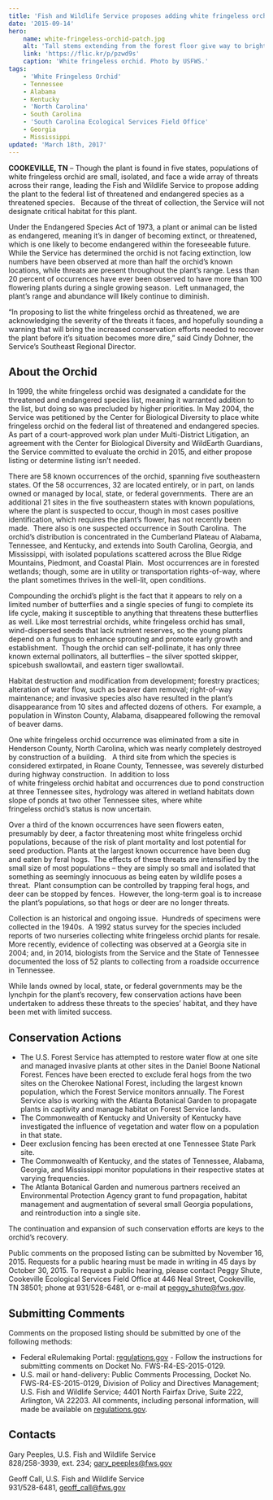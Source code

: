 ```yaml
---
title: 'Fish and Wildlife Service proposes adding white fringeless orchid to threatened and endangered species list'
date: '2015-09-14'
hero:
    name: white-fringeless-orchid-patch.jpg
    alt: 'Tall stems extending from the forest floor give way to bright white dangling flowers.'
    link: 'https://flic.kr/p/pzwd9s'
    caption: 'White fringeless orchid. Photo by USFWS.'
tags:
    - 'White Fringeless Orchid'
    - Tennessee
    - Alabama
    - Kentucky
    - 'North Carolina'
    - South Carolina
    - 'South Carolina Ecological Services Field Office'
    - Georgia
    - Mississippi
updated: 'March 18th, 2017'
---
```


**COOKEVILLE, TN** – Though the plant is found in five states, populations of white fringeless orchid are small, isolated, and face a wide array of threats across their range, leading the Fish and Wildlife Service to propose adding the plant to the federal list of threatened and endangered species as a threatened species.   Because of the threat of collection, the Service will not designate critical habitat for this plant.

Under the Endangered Species Act of 1973, a plant or animal can be listed as endangered, meaning it’s in danger of becoming extinct, or threatened, which is one likely to become endangered within the foreseeable future. While the Service has determined the orchid is not facing extinction, low numbers have been observed at more than half the orchid’s known locations, while threats are present throughout the plant’s range. Less than 20 percent of occurrences have ever been observed to have more than 100 flowering plants during a single growing season.  Left unmanaged, the plant’s range and abundance will likely continue to diminish.

“In proposing to list the white fringeless orchid as threatened, we are acknowledging the severity of the threats it faces, and hopefully sounding a warning that will bring the increased conservation efforts needed to recover the plant before it’s situation becomes more dire,” said Cindy Dohner, the Service’s Southeast Regional Director.

## About the Orchid

In 1999, the white fringeless orchid was designated a candidate for the threatened and endangered species list, meaning it warranted addition to the list, but doing so was precluded by higher priorities. In May 2004, the Service was petitioned by the Center for Biological Diversity to place white fringeless orchid on the federal list of threatened and endangered species.  As part of a court-approved work plan under Multi-District Litigation, an agreement with the Center for Biological Diversity and WildEarth Guardians, the Service committed to evaluate the orchid in 2015, and either propose listing or determine listing isn’t needed.

There are 58 known occurrences of the orchid, spanning five southeastern states. Of the 58 occurrences, 32 are located entirely, or in part, on lands owned or managed by local, state, or federal governments.  There are an additional 21 sites in the five southeastern states with known populations, where the plant is suspected to occur, though in most cases positive identification, which requires the plant’s flower, has not recently been made.  There also is one suspected occurrence in South Carolina.  The orchid’s distribution is concentrated in the Cumberland Plateau of Alabama, Tennessee, and Kentucky, and extends into South Carolina, Georgia, and Mississippi, with isolated populations scattered across the Blue Ridge Mountains, Piedmont, and Coastal Plain.  Most occurrences are in forested wetlands; though, some are in utility or transportation rights-of-way, where the plant sometimes thrives in the well-lit, open conditions.

Compounding the orchid’s plight is the fact that it appears to rely on a limited number of butterflies and a single species of fungi to complete its life cycle, making it susceptible to anything that threatens these butterflies as well. Like most terrestrial orchids, white fringeless orchid has small, wind-dispersed seeds that lack nutrient reserves, so the young plants depend on a fungus to enhance sprouting and promote early growth and establishment.  Though the orchid can self-pollinate, it has only three known external pollinators, all butterflies – the silver spotted skipper, spicebush swallowtail, and eastern tiger swallowtail.

Habitat destruction and modification from development; forestry practices; alteration of water flow, such as beaver dam removal; right-of-way maintenance; and invasive species also have resulted in the plant’s disappearance from 10 sites and affected dozens of others.  For example, a population in Winston County, Alabama, disappeared following the removal of beaver dams.

One white fringeless orchid occurrence was eliminated from a site in Henderson County, North Carolina, which was nearly completely destroyed by construction of a building.   A third site from which the species is considered extirpated, in Roane County, Tennessee, was severely disturbed during highway construction.  In addition to loss of white fringeless orchid habitat and occurrences due to pond construction at three Tennessee sites, hydrology was altered in wetland habitats down slope of ponds at two other Tennessee sites, where white fringeless orchid’s status is now uncertain. 

Over a third of the known occurrences have seen flowers eaten, presumably by deer, a factor threatening most white fringeless orchid populations, because of the risk of plant mortality and lost potential for seed production. Plants at the largest known occurrence have been dug and eaten by feral hogs.  The effects of these threats are intensified by the small size of most populations – they are simply so small and isolated that something as seemingly innocuous as being eaten by wildlife poses a threat.  Plant consumption can be controlled by trapping feral hogs, and deer can be stopped by fences.  However, the long-term goal is to increase the plant’s populations, so that hogs or deer are no longer threats.

Collection is an historical and ongoing issue.  Hundreds of specimens were collected in the 1940s.  A 1992 status survey for the species included reports of two nurseries collecting white fringeless orchid plants for resale.  More recently, evidence of collecting was observed at a Georgia site in 2004; and, in 2014, biologists from the Service and the State of Tennessee documented the loss of 52 plants to collecting from a roadside occurrence in Tennessee. 

While lands owned by local, state, or federal governments may be the lynchpin for the plant’s recovery, few conservation actions have been undertaken to address these threats to the species’ habitat, and they have been met with limited success.

## Conservation Actions

- The U.S. Forest Service has attempted to restore water flow at one site and managed invasive plants at other sites in the Daniel Boone National Forest. Fences have been erected to exclude feral hogs from the two sites on the Cherokee National Forest, including the largest known population, which the Forest Service monitors annually. The Forest Service also is working with the Atlanta Botanical Garden to propagate plants in captivity and manage habitat on Forest Service lands. 
- The Commonwealth of Kentucky and University of Kentucky have investigated the influence of vegetation and water flow on a population in that state. 
- Deer exclusion fencing has been erected at one Tennessee State Park site. 
- The Commonwealth of Kentucky, and the states of Tennessee, Alabama, Georgia, and Mississippi monitor populations in their respective states at varying frequencies. 
- The Atlanta Botanical Garden and numerous partners received an Environmental Protection Agency grant to fund propagation, habitat management and augmentation of several small Georgia populations, and reintroduction into a single site.

The continuation and expansion of such conservation efforts are keys to the orchid’s recovery.

Public comments on the proposed listing can be submitted by November 16, 2015\. Requests for a public hearing must be made in writing in 45 days by October 30, 2015\. To request a public hearing, please contact Peggy Shute, Cookeville Ecological Services Field Office at 446 Neal Street, Cookeville, TN 38501; phone at 931/528-6481, or e-mail at peggy_shute@fws.gov.

## Submitting Comments

Comments on the proposed listing should be submitted by one of the following methods:

- Federal eRulemaking Portal: [regulations.gov](http://www.regulations.gov) - Follow the instructions for submitting comments on Docket No. FWS-R4-ES-2015-0129.
- U.S. mail or hand-delivery: Public Comments Processing, Docket No. FWS-R4-ES-2015-0129, Division of Policy and Directives Management; U.S. Fish and Wildlife Service; 4401 North Fairfax Drive, Suite 222, Arlington, VA 22203\. All comments, including personal information, will made be available on [regulations.gov](http://www.regulations.gov).

## Contacts

Gary Peeples, U.S. Fish and Wildlife Service  
828/258-3939, ext. 234; [gary_peeples@fws.gov](mailto:gary_peeples@fws.gov)

Geoff Call, U.S. Fish and Wildlife Service  
931/528-6481, [geoff_call@fws.gov](mailto:geoff_call@fws.gov)
